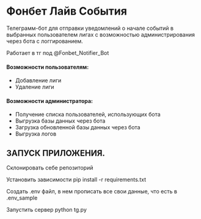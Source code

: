 # Фонбет Лайв События

Телеграмм-бот для отправки уведомлений о начале событий в выбранных пользователем лигах с возможностью администрирования через бота с логгированием.

Работает в тг под @Fonbet_Notifier_Bot

#### Возможности пользователям:

- Добавление лиги
- Удаление лиги

#### Возможности администратора:

- Получение списка пользователей, использующих бота
- Выгрузка базы данных через бота
- Загрузка обновленной базы данных через бота
- Выгрузка логов


## ЗАПУСК ПРИЛОЖЕНИЯ.

Склонировать себе репозиторий

Установить зависимости pip install -r requirements.txt

Создать .env файл, в нем прописать все свои данные, что есть в .env_sample

Запустить сервер python tg.py
